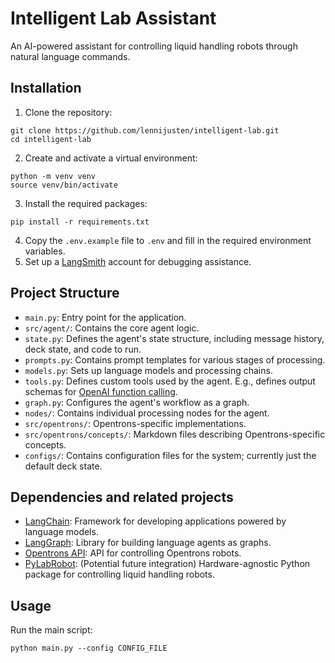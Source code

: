 # Intelligent Lab Assistant

An AI-powered assistant for controlling liquid handling robots through natural language commands.

## Installation

1. Clone the repository:
```
git clone https://github.com/lennijusten/intelligent-lab.git
cd intelligent-lab
```
2. Create and activate a virtual environment:
```
python -m venv venv
source venv/bin/activate
```
3. Install the required packages:
```
pip install -r requirements.txt
```
4. Copy the `.env.example` file to `.env` and fill in the required environment variables.
5. Set up a [LangSmith](https://smith.langchain.com/) account for debugging assistance.

## Project Structure

- `main.py`: Entry point for the application.
- `src/agent/`: Contains the core agent logic.
- `state.py`: Defines the agent's state structure, including message history, deck state, and code to run.
- `prompts.py`: Contains prompt templates for various stages of processing.
- `models.py`: Sets up language models and processing chains.
- `tools.py`: Defines custom tools used by the agent. E.g., defines output schemas for [OpenAI function calling](https://platform.openai.com/docs/guides/function-calling).
- `graph.py`: Configures the agent's workflow as a graph.
- `nodes/`: Contains individual processing nodes for the agent.
- `src/opentrons/`: Opentrons-specific implementations.
- `src/opentrons/concepts/`: Markdown files describing Opentrons-specific concepts.
- `configs/`: Contains configuration files for the system; currently just the default deck state. 

## Dependencies and related projects

- [LangChain](https://www.langchain.com/): Framework for developing applications powered by language models.
- [LangGraph](https://langchain-ai.github.io/langgraph/): Library for building language agents as graphs.
- [Opentrons API](https://docs.opentrons.com/v2/): API for controlling Opentrons robots.
- [PyLabRobot](https://docs.pylabrobot.org/): (Potential future integration) Hardware-agnostic Python package for controlling liquid handling robots.

## Usage
Run the main script:
```
python main.py --config CONFIG_FILE
```